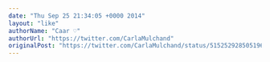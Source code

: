 ```yaml
---
date: "Thu Sep 25 21:34:05 +0000 2014"
layout: "like"
authorName: "Caar ♡"
authorUrl: "https://twitter.com/CarlaMulchand"
originalPost: "https://twitter.com/CarlaMulchand/status/515252928505196544"
---
```

